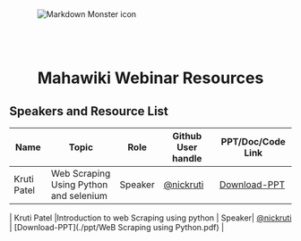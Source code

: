 
<img src="MahawikiWebinar.png" alt="Markdown Monster icon" style="padding:50px"/>
<H1  align="center" ></>Mahawiki Webinar Resources </H1>

## Speakers and Resource List 
|Name             |Topic    |  Role       | Github User handle |  PPT/Doc/Code Link|
| -------------|------ |-------------| ---------------------|-------------|
| Kruti Patel | Web Scraping Using Python and selenium | Speaker|   [@nickruti](https://github.com/Nickruti)   | [Download-PPT](./ppt/Selenium_WEB_Scraping.pdf) |

| Kruti Patel |Introduction to web Scraping using python | Speaker|   [@nickruti](https://github.com/Nickruti)   | [Download-PPT](./ppt/WeB Scraping using Python.pdf) |



 
